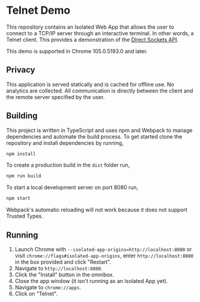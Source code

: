 # Telnet Demo

This repository contains an Isolated Web App that allows the user to connect to
a TCP/IP server through an interactive terminal. In other words, a Telnet
client. This provides a demonstration of the [Direct Sockets API].

This demo is supported in Chrome 105.0.5193.0 and later.

## Privacy

This application is served statically and is cached for offline use. No
analytics are collected. All communication is directly between the client and
the remote server specified by the user.

## Building

This project is written in TypeScript and uses npm and Webpack to manage
dependencies and automate the build process. To get started clone the
repository and install dependencies by running,

```sh
npm install
```

To create a production build in the `dist` folder run,

```sh
npm run build
```

To start a local development server on port 8080 run,

```sh
npm start
```

Webpack's automatic reloading will not work because it does not support Trusted
Types.

## Running

1. Launch Chrome with `--isolated-app-origins=http://localhost:8080` or visit
   `chrome://flags#isolated-app-origins`, enter `http://localhost:8080` in
   the box provided and click "Restart".
1. Navigate to `http://localhost:8080`.
1. Click the "Install" button in the omnibox.
1. Close the app window (it isn't running as an Isolated App yet).
1. Navigate to `chrome://apps`.
1. Click on "Telnet".

[Direct Sockets API]: https://wicg.github.io/direct-sockets/
